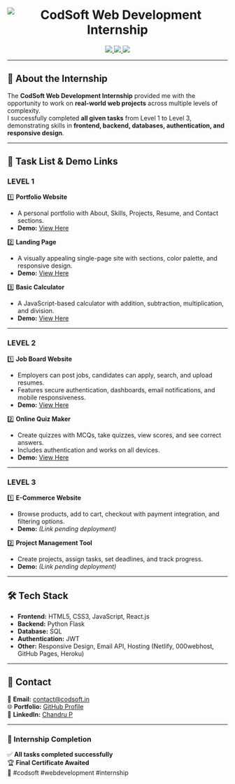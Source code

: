 <h1 align="center">
  <img src="https://readme-typing-svg.herokuapp.com?font=Fira+Code&size=28&pause=1000&color=00F5A0&center=true&vCenter=true&width=800&lines=💼+CodSoft+Web+Development+Internship;All+Tasks+Completed;Portfolio+of+Projects+🚀" alt="CodSoft Web Development Internship" />
</h1>

<p align="center">
  <a href="https://github.com/chandru07072007">
    <img src="https://img.shields.io/github/followers/chandru07072007?label=Follow%20Me&style=for-the-badge&color=brightgreen" />
  </a>
  <a href="https://linkedin.com/in/chandru-p">
    <img src="https://img.shields.io/badge/LinkedIn-Connect-blue?style=for-the-badge&logo=linkedin" />
  </a>
  <a href="https://github.com/chandru07072007/CODSOFT">
    <img src="https://img.shields.io/github/repo-size/chandru07072007/CODSOFT?color=blueviolet&style=for-the-badge" />
  </a>
</p>

---

## 🌟 About the Internship
The **CodSoft Web Development Internship** provided me with the opportunity to work on **real-world web projects** across multiple levels of complexity.  
I successfully completed **all given tasks** from Level 1 to Level 3, demonstrating skills in **frontend, backend, databases, authentication, and responsive design**.

---

## 📜 Task List & Demo Links

### **LEVEL 1**
1️⃣ **Portfolio Website**  
   - A personal portfolio with About, Skills, Projects, Resume, and Contact sections.  
   - **Demo:** [View Here](https://drive.google.com/file/d/10_m25m2nS14xfdHhArs-PJ2k-vrv8p8D/view)  

2️⃣ **Landing Page**  
   - A visually appealing single-page site with sections, color palette, and responsive design.  
   - **Demo:** [View Here](https://drive.google.com/file/d/10_m25m2nS14xfdHhArs-PJ2k-vrv8p8D/view)  

3️⃣ **Basic Calculator**  
   - A JavaScript-based calculator with addition, subtraction, multiplication, and division.  
   - **Demo:** [View Here](https://drive.google.com/file/d/1HvBxUtFUy8IKuqVyc0lKmXFVFOhkdW4Z/view)  

---

### **LEVEL 2**
1️⃣ **Job Board Website**  
   - Employers can post jobs, candidates can apply, search, and upload resumes.  
   - Features secure authentication, dashboards, email notifications, and mobile responsiveness.  
   - **Demo:** [View Here](https://drive.google.com/file/d/1owe3v_mQRjSwEXiMG2dkZMyF-l3_nq1a/view)  

2️⃣ **Online Quiz Maker**  
   - Create quizzes with MCQs, take quizzes, view scores, and see correct answers.  
   - Includes authentication and works on all devices.  
   - **Demo:** [View Here](https://drive.google.com/file/d/1LypF8KHjCL_Uu7X77EZ2DrIbUkjE9maO/view)  

---

### **LEVEL 3**
1️⃣ **E-Commerce Website**  
   - Browse products, add to cart, checkout with payment integration, and filtering options.  
   - **Demo:** *(Link pending deployment)*  

2️⃣ **Project Management Tool**  
   - Create projects, assign tasks, set deadlines, and track progress.  
   - **Demo:** *(Link pending deployment)*  

---

## 🛠 Tech Stack
- **Frontend:** HTML5, CSS3, JavaScript, React.js  
- **Backend:**  Python Flask  
- **Database:**  SQL  
- **Authentication:** JWT 
- **Other:** Responsive Design, Email API, Hosting (Netlify, 000webhost, GitHub Pages, Heroku)  

---

## 📩 Contact
📧 **Email:** contact@codsoft.in  
🌐 **Portfolio:** [GitHub Profile](https://github.com/chandru07072007)  
🔗 **LinkedIn:** [Chandru P](https://linkedin.com/in/chandru-p)  

---

### 🎯 Internship Completion
✅ **All tasks completed successfully**  
🏆 **Final Certificate Awaited**  
📢 #codsoft #webdevelopment #internship
